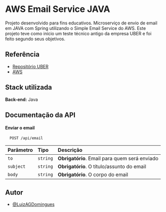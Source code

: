 
# AWS Email Service JAVA

Projeto desenvolvido para fins educativos. Microserviço de envio de email em JAVA com Spring utilizando o Simple Email Service do AWS. Este projeto teve como início um teste técnico antigo da empresa UBER e foi feito segundo seus objetivos.


## Referência

- [Repositório UBER](https://github.com/uber-archive/coding-challenge-tools/blob/master/coding_challenge.md)
- [AWS](https://aws.amazon.com/pt/)


## Stack utilizada

**Back-end:** Java


## Documentação da API

#### Enviar o email

```http
  POST /api/email
```

| Parâmetro   | Tipo       | Descrição                           |
| :---------- | :--------- | :---------------------------------- |
| `to` | `string` | **Obrigatório**. Email para quem será enviado |
| `subject` | `string` | **Obrigatório**. O título/assunto do email |
| `body` | `string` | **Obrigatório**. O corpo do email |



## Autor

- [@LuizAGDomingues](https://github.com/LuizAGDomingues)

